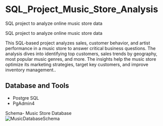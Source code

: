 # SQL_Project_Music_Store_Analysis
SQL project to analyze online music store data

SQL project to analyze online music store data

This SQL-based project analyzes sales, customer behavior, and artist performance in a music store to answer critical business questions. The analysis dives into identifying top customers, sales trends by geography, most popular music genres, and more. The insights help the music store optimize its marketing strategies, target key customers, and improve inventory management..

## Database and Tools
* Postgre SQL
* PgAdmin4

Schema- Music Store Database  
![MusicDatabaseSchema](https://user-images.githubusercontent.com/112153548/213707717-bfc9f479-52d9-407b-99e1-e94db7ae10a3.png)
